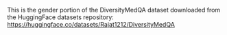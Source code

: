 This is the gender portion of the DiversityMedQA dataset downloaded from the
HuggingFace datasets repository: https://huggingface.co/datasets/Rajat1212/DiversityMedQA